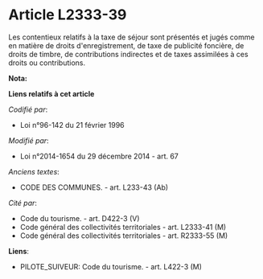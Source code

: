 # Article L2333-39

Les contentieux relatifs à la taxe de séjour sont présentés et jugés comme en matière de droits d'enregistrement, de taxe de
publicité foncière, de droits de timbre, de contributions indirectes et de taxes assimilées à ces droits ou contributions.

**Nota:**



**Liens relatifs à cet article**

_Codifié par_:

  - Loi n°96-142 du 21 février 1996

_Modifié par_:

  - Loi n°2014-1654 du 29 décembre 2014 - art. 67

_Anciens textes_:

  - CODE DES COMMUNES. - art. L233-43 (Ab)

_Cité par_:

  - Code du tourisme. - art. D422-3 (V)
  - Code général des collectivités territoriales - art. L2333-41 (M)
  - Code général des collectivités territoriales - art. R2333-55 (M)

**Liens**:

  - PILOTE_SUIVEUR: Code du tourisme. - art. L422-3 (M)
